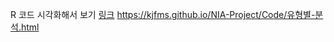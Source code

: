 R 코드 시각화해서 보기 [링크](https://kjfms.github.io/NIA-Project/Code/유형별-분석.html)
https://kjfms.github.io/NIA-Project/Code/유형별-분석.html
